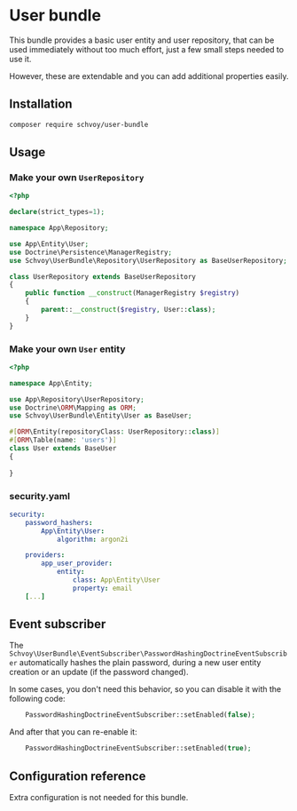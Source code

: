 # User bundle

This bundle provides a basic user entity and user repository,
that can be used immediately without too much effort, just a few small steps needed to use it.

However, these are extendable and you can add additional properties easily.

## Installation

```bash
composer require schvoy/user-bundle
```

## Usage

### Make your own `UserRepository`

```php
<?php

declare(strict_types=1);

namespace App\Repository;

use App\Entity\User;
use Doctrine\Persistence\ManagerRegistry;
use Schvoy\UserBundle\Repository\UserRepository as BaseUserRepository;

class UserRepository extends BaseUserRepository
{
    public function __construct(ManagerRegistry $registry)
    {
        parent::__construct($registry, User::class);
    }
}
```

### Make your own `User` entity

```php
<?php

namespace App\Entity;

use App\Repository\UserRepository;
use Doctrine\ORM\Mapping as ORM;
use Schvoy\UserBundle\Entity\User as BaseUser;

#[ORM\Entity(repositoryClass: UserRepository::class)]
#[ORM\Table(name: 'users')]
class User extends BaseUser
{
   
}
```

### security.yaml

```yaml
security:
    password_hashers:
        App\Entity\User:
            algorithm: argon2i

    providers:
        app_user_provider:
            entity:
                class: App\Entity\User
                property: email
    [...]
```

## Event subscriber

The `Schvoy\UserBundle\EventSubscriber\PasswordHashingDoctrineEventSubscriber` automatically hashes the plain password, during a new user entity creation or an update (if the password changed).

In some cases, you don't need this behavior, so you can disable it with the following code:

```php
    PasswordHashingDoctrineEventSubscriber::setEnabled(false);
```

And after that you can re-enable it: 

```php
    PasswordHashingDoctrineEventSubscriber::setEnabled(true);
```

## Configuration reference

Extra configuration is not needed for this bundle.